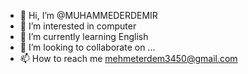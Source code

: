 - 👋 Hi, I’m @MUHAMMEDERDEMIR
- 👀 I’m interested in computer
- 🌱 I’m currently learning English
- 💞️ I’m looking to collaborate on ...
- 📫 How to reach me mehmeterdem3450@gmail.com

<!---
MUHAMMEDERDEMIR/MUHAMMEDERDEMIR is a ✨ special ✨ repository because its `README.md` (this file) appears on your GitHub profile.
You can click the Preview link to take a look at your changes.
--->
